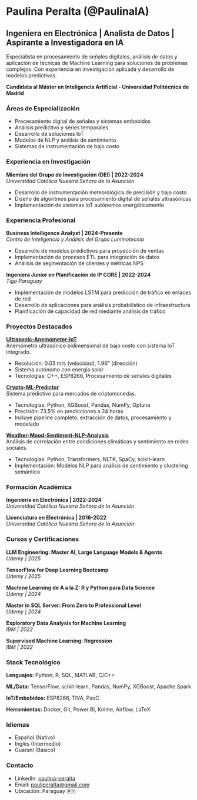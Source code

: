 # Paulina Peralta (@PaulinaIA)
## Ingeniera en Electrónica | Analista de Datos | Aspirante a Investigadora en IA

Especialista en procesamiento de señales digitales, análisis de datos y aplicación de técnicas de Machine Learning para soluciones de problemas complejos. Con experiencia en investigación aplicada y desarrollo de modelos predictivos.

**Candidata al Máster en Inteligencia Artificial - Universidad Politécnica de Madrid**

### Áreas de Especialización

- Procesamiento digital de señales y sistemas embebidos
- Análisis predictivo y series temporales
- Desarrollo de soluciones IoT
- Modelos de NLP y análisis de sentimiento
- Sistemas de instrumentación de bajo costo

### Experiencia en Investigación

**Miembro del Grupo de Investigación (DEI) | 2022-2024**  
*Universidad Católica Nuestra Señora de la Asunción*
- Desarrollo de instrumentación meteorológica de precisión y bajo costo
- Diseño de algoritmos para procesamiento digital de señales ultrasónicas
- Implementación de sistemas IoT autónomos energéticamente

### Experiencia Profesional

**Business Intelligence Analyst | 2024-Presente**  
*Centro de Inteligencia y Análisis del Grupo Luminotecnia*
- Desarrollo de modelos predictivos para proyección de ventas
- Implementación de procesos ETL para integración de datos
- Análisis de segmentación de clientes y métricas NPS

**Ingeniera Junior en Planificación de IP CORE | 2022-2024**  
*Tigo Paraguay*
- Implementación de modelos LSTM para predicción de tráfico en enlaces de red
- Desarrollo de aplicaciones para análisis probabilístico de infraestructura
- Planificación de capacidad de red mediante análisis de tráfico

### Proyectos Destacados

**[Ultrasonic-Anemometer-IoT](https://github.com/PaulinaIA/Ultrasonic-Anemometer-IoT)**  
Anemómetro ultrasónico bidimensional de bajo costo con sistema IoT integrado.
- Resolución: 0.03 m/s (velocidad), 1.96° (dirección)
- Sistema autónomo con energía solar
- Tecnologías: C++, ESP8266, Procesamiento de señales digitales

**[Crypto-ML-Predictor](https://github.com/PaulinaIA/Crypto-ML-Predictor)**  
Sistema predictivo para mercados de criptomonedas.
- Tecnologías: Python, XGBoost, Pandas, NumPy, Optuna
- Precisión: 73.5% en predicciones a 24 horas
- Incluye pipeline completo: extracción de datos, procesamiento y modelado

**[Weather-Mood-Sentiment-NLP-Analysis](https://github.com/PaulinaIA/Weather-Mood-Sentiment-NLP-Analysis)**  
Análisis de correlación entre condiciones climáticas y sentimiento en redes sociales.
- Tecnologías: Python, Transformers, NLTK, SpaCy, scikit-learn
- Implementación: Modelos NLP para análisis de sentimiento y clustering semántico

### Formación Académica

**Ingeniería en Electrónica | 2022-2024**  
*Universidad Católica Nuestra Señora de la Asunción*

**Licenciatura en Electrónica | 2016-2022**  
*Universidad Católica Nuestra Señora de la Asunción*

### Cursos y Certificaciones

**LLM Engineering: Master AI, Large Language Models & Agents**  
*Udemy | 2025*

**TensorFlow for Deep Learning Bootcamp**  
*Udemy | 2025*

**Machine Learning de A a la Z: R y Python para Data Science**  
*Udemy | 2024*

**Master in SQL Server: From Zero to Professional Level**  
*Udemy | 2024*

**Exploratory Data Analysis for Machine Learning**  
*IBM | 2022*

**Supervised Machine Learning: Regression**  
*IBM | 2022*

### Stack Tecnológico

**Lenguajes:**
Python, R, SQL, MATLAB, C/C++

**ML/Data:**
TensorFlow, scikit-learn, Pandas, NumPy, XGBoost, Apache Spark

**IoT/Embebidos:**
ESP8266, TIVA, PsoC

**Herramientas:**
Docker, Git, Power BI, Knime, Airflow, LaTeX

### Idiomas

- Español (Nativo)
- Inglés (Intermedio)
- Guaraní (Básico)

### Contacto

- LinkedIn: [paulina-peralta](https://www.linkedin.com/in/paulina-peralta-916a46140/)
- Email: pauliperalta@gmail.com
- Ubicación: Paraguay 🇵🇾

